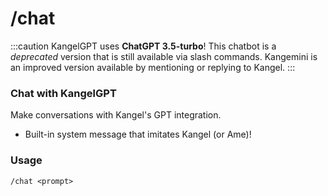 # /chat

:::caution
KangelGPT uses **ChatGPT 3.5-turbo**! This chatbot is a *deprecated* version that is still available via slash commands. Kangemini is an improved version available by mentioning or replying to Kangel.
:::

### Chat with KangelGPT
Make conversations with Kangel's GPT integration.
- Built-in system message that imitates Kangel (or Ame)!

### Usage

`/chat <prompt>`